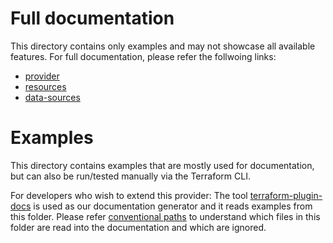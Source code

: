 <!--
Copyright (c) 2024 Dell Inc., or its subsidiaries. All Rights Reserved.

Licensed under the Mozilla Public License Version 2.0 (the "License");
you may not use this file except in compliance with the License.
You may obtain a copy of the License at

    http://mozilla.org/MPL/2.0/


Unless required by applicable law or agreed to in writing, software
distributed under the License is distributed on an "AS IS" BASIS,
WITHOUT WARRANTIES OR CONDITIONS OF ANY KIND, either express or implied.
See the License for the specific language governing permissions and
limitations under the License.
-->

# Full documentation

This directory contains only examples and may not showcase all available features.
For full documentation, please refer the follwoing links:
* [provider](../docs/index.md)
* [resources](../docs/resources/)
* [data-sources](../docs/data-sources/)

# Examples

This directory contains examples that are mostly used for documentation, but can also be run/tested manually via the Terraform CLI.

For developers who wish to extend this provider:
The tool [terraform-plugin-docs](https://github.com/hashicorp/terraform-plugin-docs) is used as our documentation generator and it reads examples from this folder.
Please refer [conventional paths](https://github.com/hashicorp/terraform-plugin-docs?tab=readme-ov-file#conventional-paths) to understand which files in this folder are read into the documentation and which are ignored.

